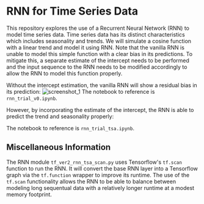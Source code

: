 # RNN for Time Series Data

This repository explores the use of a Recurrent Neural Network (RNN) to model time series data. Time series data has its distinct characteristics which includes seasonality and trends. We will simulate a cosine function with a linear trend and model it using RNN. Note that the vanilla RNN is unable to model this simple function with a clear bias in its predictions. To mitigate this, a separate estimate of the intercept needs to be performed and the input sequence to the RNN needs to be modified accordingly to allow the RNN to model this function properly.

Without the intercept estimation, the vanilla RNN will show a residual bias in its prediction:
![screenshot_1](vanilla_rnn.png)
The notebook to reference is `rnn_trial_v0.ipynb`.

However, by incorporating the estimate of the intercept, the RNN is able to predict the trend and seasonality properly:

The notebook to reference is `rnn_trial_tsa.ipynb`.

## Miscellaneous Information

The RNN module `tf_ver2_rnn_tsa_scan.py` uses Tensorflow's `tf.scan` function to run the RNN. It will convert the base RNN layer into a Tensorflow graph via the `tf.function` wrapper to improve its runtime. The use of the `tf.scan` functionality allows the RNN to be able to balance between modeling long sequentual data with a relatively longer runtime at a modest memory footprint. 
